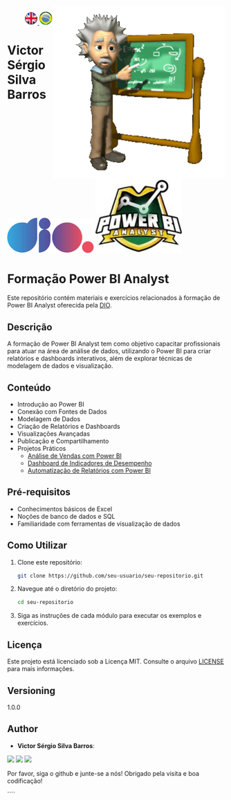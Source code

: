 <img src="./img/gif v1.gif" min-width="400px" max-width="400px" width="400px" align="right" alt="Computador iuriCode">
<p>
  <div align="right"> 
<a href="./readme.md"> <img src="./img/LogoUK.png" alt="Logo UK" width="30"/></a><a href="./leiame.md"> <img src="./img/logoBrazil.png" alt="Logo Brasil" width="30"/> </a>
</div>
  <H1><b> Victor Sérgio Silva Barros </b> </H1>
  
</p> 

<img src="./img/dio.png" alt="DIO Logo" width="200"/>
<img src="./img/LogoBI.jpg" alt="Power BI Analyst Logo" width="200"/>

# Formação Power BI Analyst

Este repositório contém materiais e exercícios relacionados à formação de Power BI Analyst oferecida pela [DIO](https://web.dio.me/track/formacao-power-bi-analyst).

## Descrição

A formação de Power BI Analyst tem como objetivo capacitar profissionais para atuar na área de análise de dados, utilizando o Power BI para criar relatórios e dashboards interativos, além de explorar técnicas de modelagem de dados e visualização.

## Conteúdo

- Introdução ao Power BI
- Conexão com Fontes de Dados
- Modelagem de Dados
- Criação de Relatórios e Dashboards
- Visualizações Avançadas
- Publicação e Compartilhamento
- Projetos Práticos
  - [Análise de Vendas com Power BI](https://github.com/vicssb/Sales-Analysis-with-Power-BI)
  - [Dashboard de Indicadores de Desempenho](https://github.com/vicssb/Performance-Indicators-Dashboard)
  - [Automatização de Relatórios com Power BI](https://github.com/vicssb/Automating-Reports-with-Power-BI)

## Pré-requisitos

- Conhecimentos básicos de Excel
- Noções de banco de dados e SQL
- Familiaridade com ferramentas de visualização de dados

## Como Utilizar

1. Clone este repositório:
    ```sh
    git clone https://github.com/seu-usuario/seu-repositorio.git
    ```
2. Navegue até o diretório do projeto:
    ```sh
    cd seu-repositorio
    ```
3. Siga as instruções de cada módulo para executar os exemplos e exercícios.

## Licença

Este projeto está licenciado sob a Licença MIT. Consulte o arquivo [LICENSE](LICENSE) para mais informações.

## Versioning
 
1.0.0
 
 
## Author
 
* **Victor Sérgio Silva Barros**: 


<p align="left">
  <a href="mailto:vicssb@gmail.com" alt="Gmail" target = "_blank">
  <img src="https://img.shields.io/badge/-Gmail-FF0000?style=flat-square&labelColor=FF0000&logo=gmail&logoColor=white&link=mailto:vicssb@gmail.com" /></a>

  <a href="https://www.linkedin.com/in/victor-sergio-silva-barros/" alt="Linkedin" target = "_blank">
  <img src="https://img.shields.io/badge/-Linkedin-0e76a8?style=flat-square&logo=Linkedin&logoColor=white&link=https://www.linkedin.com/in/victor-sergio-silva-barros/" /></a>

  <a href="https://wa.me/+5512981328278" alt="WhatsApp" target = "_blank">
  <img src="https://img.shields.io/badge/-WhatsApp-25d366?style=flat-square&labelColor=25d366&logo=whatsapp&logoColor=white&link=https://wa.me/+5512987085327"/></a>

  </p>  

<p>Por favor, siga o github e junte-se a nós!
Obrigado pela visita e boa codificação!</p>
````


